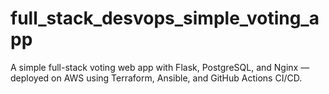 # full_stack_desvops_simple_voting_app
A simple full-stack voting web app with Flask, PostgreSQL, and Nginx — deployed on AWS using Terraform, Ansible, and GitHub Actions CI/CD.
